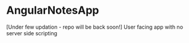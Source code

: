 # AngularNotesApp
[Under few updation - repo will be back soon!] 
User facing app with no server side scripting
